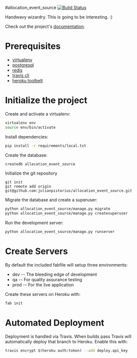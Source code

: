 #allocation_event_source
[![Build Status](https://travis-ci.org/julianpistorius/allocation_event_source.svg?branch=master)](https://travis-ci.org/julianpistorius/allocation_event_source)

Handwavy wizardry. This is going to be interesting. :)

Check out the project's [documentation](http://julianpistorius.github.io/allocation_event_source/).

# Prerequisites
- [virtualenv](https://virtualenv.pypa.io/en/latest/)
- [postgresql](http://www.postgresql.org/)
- [redis](http://redis.io/)
- [travis cli](http://blog.travis-ci.com/2013-01-14-new-client/)
- [heroku toolbelt](https://toolbelt.heroku.com/)

# Initialize the project
Create and activate a virtualenv:

```bash
virtualenv env
source env/bin/activate
```
Install dependencies:

```bash
pip install -r requirements/local.txt
```
Create the database:

```bash
createdb allocation_event_source
```
Initialize the git repository

```
git init
git remote add origin git@github.com:julianpistorius/allocation_event_source.git
```

Migrate the database and create a superuser:
```bash
python allocation_event_source/manage.py migrate
python allocation_event_source/manage.py createsuperuser
```

Run the development server: 
```bash
python allocation_event_source/manage.py runserver
```

# Create Servers
By default the included fabfile will setup three environments:

- dev -- The bleeding edge of development
- qa -- For quality assurance testing
- prod -- For the live application

Create these servers on Heroku with:

```bash
fab init
```

# Automated Deployment
Deployment is handled via Travis. When builds pass Travis will automatically deploy that branch to Heroku. Enable this with:
```bash
travis encrypt $(heroku auth:token) --add deploy.api_key
```
